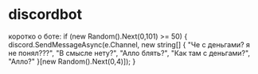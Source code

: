 # discordbot
коротко о боте: if (new Random().Next(0,101) >= 50)             {                 discord.SendMessageAsync(e.Channel, new string[] { "Че с деньгами? я не понял???", "В смысле нету?", "Алло блять?", "Как там с деньгами?", "Алло?" }[new Random().Next(0,4)]);             }
